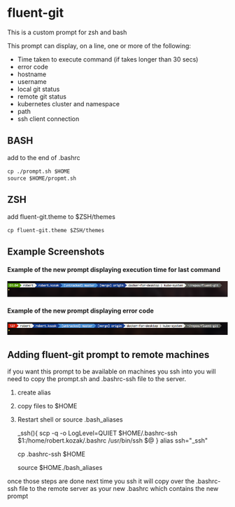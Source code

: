 # fluent-git

This is a custom prompt for zsh and bash

This prompt can display, on a line, one or more of the following:

* Time taken to execute command (if takes longer than 30 secs)
* error code
* hostname
* username
* local git status
* remote git status
* kubernetes cluster and namespace
* path
* ssh client connection


## BASH
add to the end of .bashrc

    cp ./prompt.sh $HOME
    source $HOME/propmt.sh

## ZSH
add fluent-git.theme to $ZSH/themes
    
    cp fluent-git.theme $ZSH/themes


## Example Screenshots


#### Example of the new prompt displaying execution time for last command

![Prompt with timer](full.png?raw=true)

#### Example of the new prompt displaying error code

![Example with error](error.png?raw=true)



## Adding fluent-git prompt to remote machines

if you want this prompt to be available on machines you ssh into you will need to copy the prompt.sh and .bashrc-ssh file to the server.

1. create alias
2. copy files to $HOME
3. Restart shell or source .bash_aliases
    

    _ssh(){
       scp -q -o LogLevel=QUIET $HOME/.bashrc-ssh $1:/home/robert.kozak/.bashrc
       /usr/bin/ssh $@
    }
    alias ssh="_ssh"

    cp .bashrc-ssh $HOME
    
    source $HOME./bash_aliases

once those steps are done next time you ssh it will copy over the .bashrc-ssh file to the remote server as your new .bashrc which contains the new prompt

